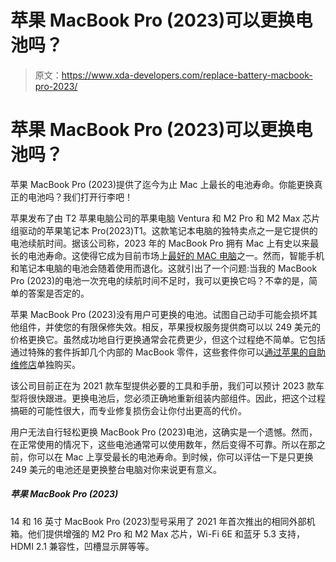 # 苹果 MacBook Pro (2023)可以更换电池吗？

> 原文：<https://www.xda-developers.com/replace-battery-macbook-pro-2023/>

# 苹果 MacBook Pro (2023)可以更换电池吗？

苹果 MacBook Pro (2023)提供了迄今为止 Mac 上最长的电池寿命。你能更换真正的电池吗？我们打开行李吧！

苹果发布了由 T2 苹果电脑公司的苹果电脑 Ventura 和 M2 Pro 和 M2 Max 芯片组驱动的苹果笔记本 Pro(2023)T1。这款笔记本电脑的独特卖点之一是它提供的电池续航时间。据该公司称，2023 年的 MacBook Pro 拥有 Mac 上有史以来最长的电池寿命。这使得它成为目前市场上[最好的 MAC 电脑](https://www.xda-developers.com/best-macs)之一。然而，智能手机和笔记本电脑的电池会随着使用而退化。这就引出了一个问题:当我的 MacBook Pro (2023)的电池一次充电的续航时间不足时，我可以更换它吗？不幸的是，简单的答案是否定的。

苹果 MacBook Pro (2023)没有用户可更换的电池。试图自己动手可能会损坏其他组件，并使您的有限保修失效。相反，苹果授权服务提供商可以以 249 美元的价格更换它。虽然成功地自行更换通常会花费更少，但这个过程绝不简单。它包括通过特殊的套件拆卸几个内部的 MacBook 零件，这些套件你可以[通过苹果的自助维修店](https://selfservicerepair.com/home)单独购买。

该公司目前正在为 2021 款车型提供必要的工具和手册，我们可以预计 2023 款车型将很快跟进。更换电池后，您必须正确地重新组装内部组件。因此，把这个过程搞砸的可能性很大，而专业修复损伤会让你付出更高的代价。

用户无法自行轻松更换 MacBook Pro (2023)电池，这确实是一个遗憾。然而，在正常使用的情况下，这些电池通常可以使用数年，然后变得不可靠。所以在那之前，你可以在 Mac 上享受最长的电池寿命。到时候，你可以评估一下是只更换 249 美元的电池还是更换整台电脑对你来说更有意义。

##### 苹果 MacBook Pro (2023)

14 和 16 英寸 MacBook Pro (2023)型号采用了 2021 年首次推出的相同外部机箱。他们提供增强的 M2 Pro 和 M2 Max 芯片，Wi-Fi 6E 和蓝牙 5.3 支持，HDMI 2.1 兼容性，凹槽显示屏等等。